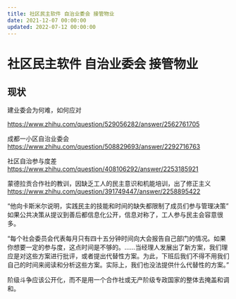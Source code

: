 ```yaml
---
title: 社区民主软件 自治业委会 接管物业
date: 2021-12-07 00:00:00
updated: 2022-07-12 00:00:00
---
```


# 社区民主软件 自治业委会 接管物业

## 现状

建业委会为何难，如何应对

https://www.zhihu.com/question/529056282/answer/2562761705

成都一小区自治业委会 https://www.zhihu.com/question/508829693/answer/2292716763

社区自治参与度差 https://www.zhihu.com/question/408106292/answer/2253185921

蒙德拉贡合作社的教训，因缺乏工人的民主意识和机能培训，出了修正主义 https://www.zhihu.com/question/391749447/answer/2258895422

“他向卡斯米尔说明，实践民主的技能和时间的缺失都限制了成员们参与管理决策” 如果公共决策从提议到善后都信息化公开，信息对称了，工人参与民主会容意很多。

“每个社会委员会代表每月只有四十五分钟时间向大会报告自己部门的情况。如果你想要一定的参与度，这点时间是不够的。……当经理人发展出了新方案，我们理应是对这些方案进行批评，或者提出代替性方案。为此，下班后我们不得不用我们自己的时间来阅读和分析这些方案。实际上，我们也没法提供什么代替性的方案。”

阶级斗争应该公开化，而不是用一个合作社或无产阶级专政国家的整体去掩盖和调和。
